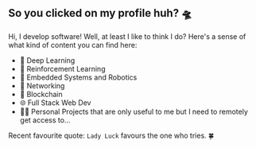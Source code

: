 
## So you clicked on my profile huh? 🛸

Hi, I develop software! Well, at least I like to think I do? Here's a sense of what kind of content you can find here: 

- 🧠 Deep Learning 
- 🎁 Reinforcement Learning 
- 🦾 Embedded Systems and Robotics 
- 📡 Networking 
- 🔗 Blockchain 
- 🌐 Full Stack Web Dev 
- 🧑‍💻 Personal Projects that are only useful to me but I need to remotely get access to... 

Recent favourite quote:
`Lady Luck` favours the one who tries. 🍀

